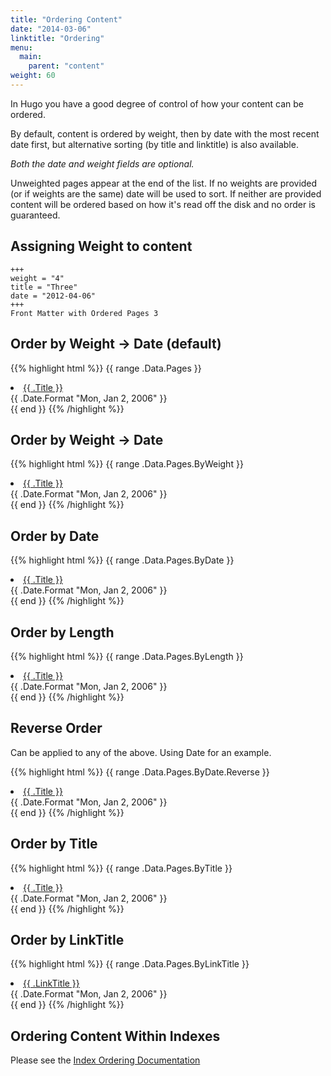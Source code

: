 ```yaml
---
title: "Ordering Content"
date: "2014-03-06"
linktitle: "Ordering"
menu:
  main:
    parent: "content"
weight: 60
---
```


In Hugo you have a good degree of control of how your content can be ordered.

By default, content is ordered by weight, then by date with the most recent date first, but alternative sorting (by title and linktitle) is also available.

_Both the date and weight fields are optional._

Unweighted pages appear at the end of the list.
If no weights are provided (or if weights are the same) date will be used to sort. If neither are provided
content will be ordered based on how it's read off the disk and no order is guaranteed.

## Assigning Weight to content

    +++
    weight = "4"
    title = "Three"
    date = "2012-04-06"
    +++
    Front Matter with Ordered Pages 3

## Order by Weight -> Date (default)

{{% highlight html %}}
{{ range .Data.Pages }}
<li>
<a href="{{ .Permalink }}">{{ .Title }}</a>
<div class="meta">{{ .Date.Format "Mon, Jan 2, 2006" }}</div>
</li>
{{ end }}
{{% /highlight %}}

## Order by Weight -> Date

{{% highlight html %}}
{{ range .Data.Pages.ByWeight }}
<li>
<a href="{{ .Permalink }}">{{ .Title }}</a>
<div class="meta">{{ .Date.Format "Mon, Jan 2, 2006" }}</div>
</li>
{{ end }}
{{% /highlight %}}

## Order by Date

{{% highlight html %}}
{{ range .Data.Pages.ByDate }}
<li>
<a href="{{ .Permalink }}">{{ .Title }}</a>
<div class="meta">{{ .Date.Format "Mon, Jan 2, 2006" }}</div>
</li>
{{ end }}
{{% /highlight %}}

## Order by Length

{{% highlight html %}}
{{ range .Data.Pages.ByLength }}
<li>
<a href="{{ .Permalink }}">{{ .Title }}</a>
<div class="meta">{{ .Date.Format "Mon, Jan 2, 2006" }}</div>
</li>
{{ end }}
{{% /highlight %}}

## Reverse Order
Can be applied to any of the above. Using Date for an example.

{{% highlight html %}}
{{ range .Data.Pages.ByDate.Reverse }}
<li>
<a href="{{ .Permalink }}">{{ .Title }}</a>
<div class="meta">{{ .Date.Format "Mon, Jan 2, 2006" }}</div>
</li>
{{ end }}
{{% /highlight %}}

## Order by Title

{{% highlight html %}}
{{ range .Data.Pages.ByTitle }}
<li>
<a href="{{ .Permalink }}">{{ .Title }}</a>
<div class="meta">{{ .Date.Format "Mon, Jan 2, 2006" }}</div>
</li>
{{ end }}
{{% /highlight %}}

## Order by LinkTitle

{{% highlight html %}}
{{ range .Data.Pages.ByLinkTitle }}
<li>
<a href="{{ .Permalink }}">{{ .LinkTitle }}</a>
<div class="meta">{{ .Date.Format "Mon, Jan 2, 2006" }}</div>
</li>
{{ end }}
{{% /highlight %}}


## Ordering Content Within Indexes

Please see the [Index Ordering Documentation](/indexes/ordering/)
